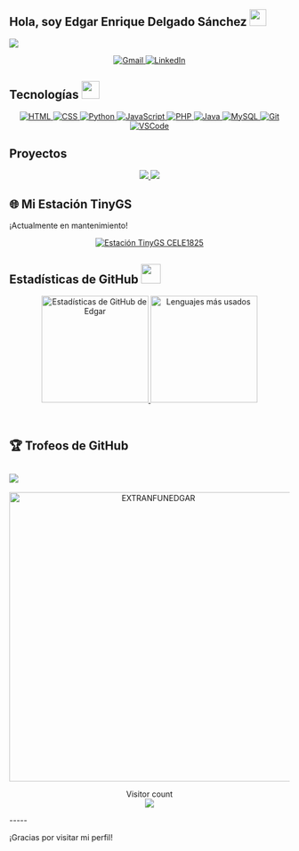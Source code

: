 ## Hola, soy Edgar Enrique Delgado Sánchez <img src="https://raw.githubusercontent.com/MartinHeinz/MartinHeinz/master/wave.gif" width=30px>
<p>
  <a ><img src="https://readme-typing-svg.herokuapp.com?&font=IBM+Plex+Sans&color=abcdef&size=20&lines=¡Bienvenido+a+mi+perfil+de+GitHub!;Soy+ingeniero+en+sistemas+computacionales;Desarrollador+y+entusiasta+de+la+tecnología" /></a>
</p>

<p align="center">
 
  <a href="mailto:edgar.delgado.a239@gmail.com?subject=Feedback%20Desde%20GitHub&body=Hola," target="_blank">
    <img src="https://img.shields.io/badge/Gmail-D14836?style=for-the-badge&logo=gmail&logoColor=white" alt="Gmail"/>
  </a>
  <a href="https://www.linkedin.com/in/edgar-enrique-delgado-sanchez/" target="_blank">
    <img alt="LinkedIn" src="https://img.shields.io/badge/LinkedIn-0077B5?style=for-the-badge&logo=linkedin&logoColor=white">
  </a>   
</p>


## Tecnologías <img src="https://media2.giphy.com/media/QssGEmpkyEOhBCb7e1/giphy.gif?cid=ecf05e47a0n3gi1bfqntqmob8g9aid1oyj2wr3ds3mg700bl&rid=giphy.gif" width=32px>

<p align="center">
    <a href="" target="_blank">
    <img alt="HTML" src="https://img.shields.io/badge/html5-%23E34F26.svg?style=for-the-badge&logo=html5&logoColor=white">
  </a>
      <a href="" target="_blank">
    <img alt="CSS" src="https://img.shields.io/badge/css3-%231572B6.svg?style=for-the-badge&logo=css3&logoColor=white">
  </a>
  <a href="https://www.python.org" target="_blank">
    <img alt="Python" src="https://img.shields.io/badge/Python-3776AB?style=for-the-badge&logo=python&logoColor=white">
  </a>
      <a href="" target="_blank">
    <img alt="JavaScript" src="https://img.shields.io/badge/javascript-%23323330.svg?style=for-the-badge&logo=javascript&logoColor=%23F7DF1E">
  </a>
        <a href="https://www.php.net/" target="_blank">
    <img alt="PHP" src="https://img.shields.io/badge/php-%23777BB4.svg?style=for-the-badge&logo=php&logoColor=white">
  </a>
    <a href="https://www.java.com/es/" target="_blank">
    <img alt="Java" src="https://img.shields.io/badge/java-%23ED8B00.svg?style=for-the-badge&logo=openjdk&logoColor=white">
  </a>

  <a href="https://www.mysql.com/" target="_blank">
    <img alt="MySQL" src="https://img.shields.io/badge/MySQL-00000F?style=for-the-badge&logo=mysql&logoColor=white">
  </a>

  <a href="https://git-scm.com/" target="_blank">
    <img src="https://img.shields.io/badge/git-F05032.svg?style=for-the-badge&logo=git&logoColor=white" alt="Git"/>
  </a>

  <a href="https://code.visualstudio.com/" target="_blank">
    <img src="https://img.shields.io/badge/vscode-007ACC.svg?style=for-the-badge&logo=visualstudiocode&logoColor=white" alt="VSCode"/> 
  </a>
</p>

## Proyectos



<div align="center">
  <a href="https://github.com/EXTRANFUNEDGAR/RAHistoria">
    <img src="https://github-readme-stats.vercel.app/api/pin/?username=EXTRANFUNEDGAR&repo=RAHistoria&theme=tokyonight" />
  </a> 

  <a href="https://github.com/EXTRANFUNEDGAR/Sentinel-WX-Alpha">
    <img src="https://github-readme-stats.vercel.app/api/pin/?username=EXTRANFUNEDGAR&repo=Sentinel-WX-Alpha&theme=tokyonight" />
  </a>  
</div>

## 🌐 Mi Estación TinyGS
¡Actualmente en mantenimiento!

<p align="center"> <a href="https://tinygs.com/station/CELE1825@863290581" target="_blank"> <img src="https://img.shields.io/badge/TinyGS-CELE1825-00bfae?style=for-the-badge&logo=signal&logoColor=white" alt="Estación TinyGS CELE1825"> </a> </p>


## Estadísticas de GitHub <img src="https://i.pinimg.com/originals/65/c4/f4/65c4f452571be1261e9c623f7da488ac.gif" width=35px>



<p align="center">
  <a href="https://github.com/anuraghazra/github-readme-stats">
    <img alt="Estadísticas de GitHub de Edgar" src="https://github-readme-stats.vercel.app/api?username=EXTRANFUNEDGAR&show_icons=true&count_private=true&theme=tokyonight" height="192px"/>
  </a>
  <img src="https://github-readme-stats.vercel.app/api/top-langs?username=EXTRANFUNEDGAR&show_icons=true&locale=es&layout=compact&theme=tokyonight" alt="Lenguajes más usados" height="192px"/>
</p>



<br/>

## 🏆 Trofeos de GitHub

![](https://github-profile-trophy.vercel.app/?username=EXTRANFUNEDGAR&theme=tokyonight&no-frame=false&no-bg=false&margin-w=4)
----

 <p align="center">
  <a href="https://github.com/EXTRANFUNEDGAR">
    <img src="https://github-profile-summary-cards.vercel.app/api/cards/profile-details?username=EXTRANFUNEDGAR&theme=dracula&hide_border=true" width="520" alt="EXTRANFUNEDGAR"/>
  </a>
</p>




<p align="center"> 
  Visitor count<br>
  <img src="https://profile-counter.glitch.me/EXTRANFUNEDGAR/count.svg" />
</p>
-----

¡Gracias por visitar mi perfil!
